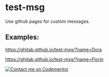 # test-msg
Use github pages for custom messages.

## Examples:

https://ghitab.github.io/test-msg/?name=Dora

https://ghitab.github.io/test-msg/?name=Florin

[![Contact me on Codementor](https://www.codementor.io/m-badges/ghitab/find-me-on-cm-b.svg)](https://www.codementor.io/@ghitab?refer=badge)
